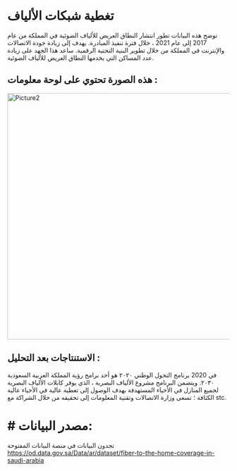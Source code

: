 
# تغطية شبكات الألياف 
توضح هذه البيانات تطور انتشار النطاق العريض للألياف الضوئية في المملكة من عام 2017 إلى عام 2021 ، خلال فترة تنفيذ المبادرة. يهدف إلى زيادة جودة الاتصالات والإنترنت في المملكة من خلال تطوير البنية التحتية الرقمية. ساعد هذا الجهد على زيادة عدد المساكن التي يخدمها النطاق العريض للألياف الضوئية. 
## هذه الصورة تحتوي على لوحة معلومات :
<img width="560" alt="Picture2" src="https://github.com/ihajarxo/fiber-to-the-home-coverage-in-KSA/assets/110672177/ab85ca95-3913-433e-b465-2660e5011482">


## الاستنتاجات بعد التحليل :
في 2020 برنامج التحول الوطني ٢٠٢٠ هو أحد برامج رؤية المملكة العربية السعودية ٢٠٣٠. ويتضمن البرنامج مشروع الألياف البصرية ، الذي يوفر كابلات الألياف البصرية لجميع المنازل في الأحياء المستهدفة بهدف الوصول إلى تغطية عالية في الأحياء عالية الكثافة ؛ تسعى وزارة الاتصالات وتقنية المعلومات إلى تحقيقه من خلال الشراكة مع stc.
# # مصدر البيانات: 
تجدون البيانات في منصة البيانات المفتوحة<BR>
  https://od.data.gov.sa/Data/ar/dataset/fiber-to-the-home-coverage-in-saudi-arabia
